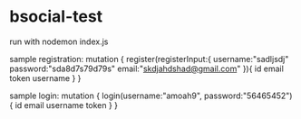 # bsocial-test

run with nodemon index.js

sample registration: 
mutation { register(registerInput:{ username:"sadljsdj" password:"sda8d7s79d79s" email:"skdjahdshad@gmail.com" }){ id email token username } }

sample login: 
mutation { login(username:"amoah9", password:"56465452"){ id email username token } }
